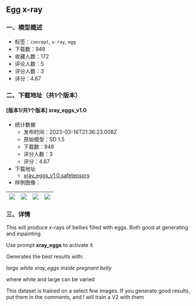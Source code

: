 ## Egg x-ray
### 一、模型概述

- 标签：`concept`, `x-ray`, `egg`
- 下载数：948
- 收藏人数：172
- 评论人数：5
- 评分人数：3
- 评分：4.67

### 二、下载地址（共1个版本）

#### [版本1/共1个版本] xray_eggs_v1.0

- 统计数据
  - 发布时间：2023-03-16T21:36:23.008Z
  - 原始模型：SD 1.5
  - 下载数：948
  - 评分人数：3
  - 评分：4.67
- 下载地址
  - [xray_eggs_v1.0.safetensors](https://civitai.com/api/download/models/24336)
- 样例图像：

| <img src="https://image.civitai.com/xG1nkqKTMzGDvpLrqFT7WA/b790d77a-8483-4429-3dc7-c05ee0b65900/width=450/264721.jpeg" /> | <img src="https://image.civitai.com/xG1nkqKTMzGDvpLrqFT7WA/befd491b-92aa-471b-dc64-6034c0572000/width=450/264724.jpeg" /> | <img src="https://image.civitai.com/xG1nkqKTMzGDvpLrqFT7WA/e2be5f2a-b00c-44c6-0336-e18f6d2c9b00/width=450/264723.jpeg" /> | <img src="https://image.civitai.com/xG1nkqKTMzGDvpLrqFT7WA/99986ef5-51b5-49ef-5d12-02c24beba400/width=450/264722.jpeg" /> |
| ---- | ---- | ---- | ---- |


### 三、详情
<p>This will produce x-rays of bellies filled with eggs. Both good at generating and inpainting</p><p></p><p>Use prompt <strong>xray_eggs</strong> to activate it</p><p>Generates the best results with:</p><p><em>large white xray_eggs inside pregnant belly</em></p><p>where white and large can be varied</p><p></p><p>This dataset is trained on a select few images. If you generate good results, put them in the comments, and I will train a V2 with them</p>